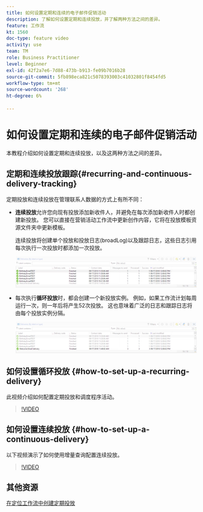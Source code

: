 ```yaml
---
title: 如何设置定期和连续的电子邮件促销活动
description: 了解如何设置定期和连续投放，并了解两种方法之间的差异。
feature: 工作流
kt: 1560
doc-type: feature video
activity: use
team: TM
role: Business Practitioner
level: Beginner
exl-id: 42f2a7e6-7d88-473b-b913-fe09b7016b28
source-git-commit: 5fb898eca821c5078393003c41032801f8454fd5
workflow-type: tm+mt
source-wordcount: '268'
ht-degree: 6%

---
```


# 如何设置定期和连续的电子邮件促销活动

本教程介绍如何设置定期和连续投放，以及这两种方法之间的差异。

## 定期和连续投放跟踪{#recurring-and-continuous-delivery-tracking}

定期投放和连续投放在管理联系人数据的方式上有所不同：

* **连续投放**&#x200B;允许您向现有投放添加新收件人，并避免在每次添加新收件人时都创建新投放。 您可以直接在营销活动工作流中更新创作内容，它将在投放模板资源文件夹中更新模板。

   连续投放将创建单个投放和投放日志(broadLog)以及跟踪日志，这些日志引用每次执行一次投放时都添加一次投放。

   ![连续投放](/help/assets/delivery_continuous.jpg)

* 每次执行&#x200B;**循环投放**&#x200B;时，都会创建一个新投放实例。 例如，如果工作流计划每周运行一次，则一年后将产生52次投放。 这也意味着广泛的日志和跟踪日志将由每个投放实例分隔。

   ![定期投放](/help/assets/delivery_recurring.jpg)

## 如何设置循环投放 {#how-to-set-up-a-recurring-delivery}

此视频介绍如何配置定期投放和调度程序活动。

>[!VIDEO](https://video.tv.adobe.com/v/25040?quality=12)

## 如何设置连续投放 {#how-to-set-up-a-continuous-delivery}

以下视频演示了如何使用增量查询配置连续投放。

>[!VIDEO](https://video.tv.adobe.com/v/25039?quality=12)

## 其他资源

[在定位工作流中创建定期投放](https://experienceleague.adobe.com/docs/campaign-classic/using/automating-with-workflows/use-cases/deliveries/sending-a-birthday-email.html?lang=en#creating-a-recurring-delivery-in-a-targeting-workflow)
